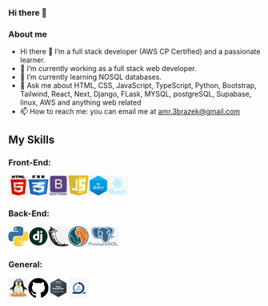 ### Hi there 👋

### About me

- Hi there 👋 I’m a full stack developer (AWS CP Certified) and a passionate learner.
- 🔭 I’m currently working as a full stack web developer. 
- 🌱 I’m currently learning NOSQL databases.
- 💬 Ask me about HTML, CSS, JavaScript, TypeScript, Python, Bootstrap, Tailwind, React, Next, Django, FLask, MYSQL, postgreSQL, Supabase, linux, AWS and anything web related
- 📫 How to reach me: you can email me at amr.3brazek@gmail.com 

## My Skills

### Front-End:

<img src="./Icons/html5.png" width="40" height="40"><img src="./Icons/css3.png" width="40" height="40"><img src="./Icons/bootstrap.png" width="40" height="40"><img src="./Icons/javascript.png" width="40" height="40"><img src="./Icons/jquery.png" width="40" height="40"><img src="./Icons/REACT.png" width="40" height="40">

### Back-End:

<img src="./Icons/python.png" width="40" height="40"><img src="./Icons/dj.png" width="40" height="40"><img src="./Icons/flask.png" width="40" height="40"><img src="./Icons/mysql.png" width="40" height="40"><img src="./Icons/pgsql.png" width="60" height="40">

### General:

<img src="./Icons/linux.png" width="40" height="40"><img src="./Icons/github.png" width="40" height="40"><img src="./Icons/AWS.jpeg" width="40" height="40"><img src="./Icons/AGILE.png" width="40" height="40">
<!--
**Amrabrazek/Amrabrazek** is a ✨ _special_ ✨ repository because its `README.md` (this file) appears on your GitHub profile.

Here are some ideas to get you started:

- 🔭 I’m currently working on ...
- 🌱 I’m currently learning ...
- 👯 I’m looking to collaborate on ...
- 🤔 I’m looking for help with ...
- 💬 Ask me about ...
- 📫 How to reach me: ...
- 😄 Pronouns: ...
- ⚡ Fun fact: ...
-->
